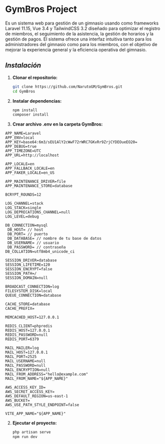
# **GymBros Project**

Es un sistema web para gestión de un gimnasio usando como frameworks Laravel 11.15, Vue 3.4 y TailwindCSS 3.2 diseñado para optimizar el registro de miembros, el seguimiento de la asistencia, la gestión de horarios y la gestión de pagos. El sistema ofrece una interfaz intuitiva tanto para los administradores del gimnasio como para los miembros, con el objetivo de mejorar la experiencia general y la eficiencia operativa del gimnasio.




## *Instalación*

1. **Clonar el repositorio:**
   ```bash
   git clone https://github.com/NarutoGM/GymBros.git
   cd GymBros
   ```
2. **Instalar dependencias:**
   ```bash
   npm install
   composer install
   ```
3. **Crear archivo .env en la carpeta GymBros:**
```
APP_NAME=Laravel
APP_ENV=local
APP_KEY=base64:6m3/sEU1AlY2cWwF72rWRC7GKvRr9ZrjCYDEOueEO20=
APP_DEBUG=true
APP_TIMEZONE=UTC
APP_URL=http://localhost

APP_LOCALE=en
APP_FALLBACK_LOCALE=en
APP_FAKER_LOCALE=en_US

APP_MAINTENANCE_DRIVER=file
APP_MAINTENANCE_STORE=database

BCRYPT_ROUNDS=12

LOG_CHANNEL=stack
LOG_STACK=single
LOG_DEPRECATIONS_CHANNEL=null
LOG_LEVEL=debug

DB_CONNECTION=mysql
 DB_HOST= // host
 DB_PORT= // puerto
 DB_DATABASE= // nombre de tu base de datos
 DB_USERNAME= // usuario
 DB_PASSWORD= // contraseña
DB_COLLATION=utf8mb4_unicode_ci

SESSION_DRIVER=database
SESSION_LIFETIME=120
SESSION_ENCRYPT=false
SESSION_PATH=/
SESSION_DOMAIN=null

BROADCAST_CONNECTION=log
FILESYSTEM_DISK=local
QUEUE_CONNECTION=database

CACHE_STORE=database
CACHE_PREFIX=

MEMCACHED_HOST=127.0.0.1

REDIS_CLIENT=phpredis
REDIS_HOST=127.0.0.1
REDIS_PASSWORD=null
REDIS_PORT=6379

MAIL_MAILER=log
MAIL_HOST=127.0.0.1
MAIL_PORT=2525
MAIL_USERNAME=null
MAIL_PASSWORD=null
MAIL_ENCRYPTION=null
MAIL_FROM_ADDRESS="hello@example.com"
MAIL_FROM_NAME="${APP_NAME}"

AWS_ACCESS_KEY_ID=
AWS_SECRET_ACCESS_KEY=
AWS_DEFAULT_REGION=us-east-1
AWS_BUCKET=
AWS_USE_PATH_STYLE_ENDPOINT=false

VITE_APP_NAME="${APP_NAME}"
 ```
2. **Ejecutar el proyecto:**
   ```bash
   php artisan serve
   npm run dev
   ```
